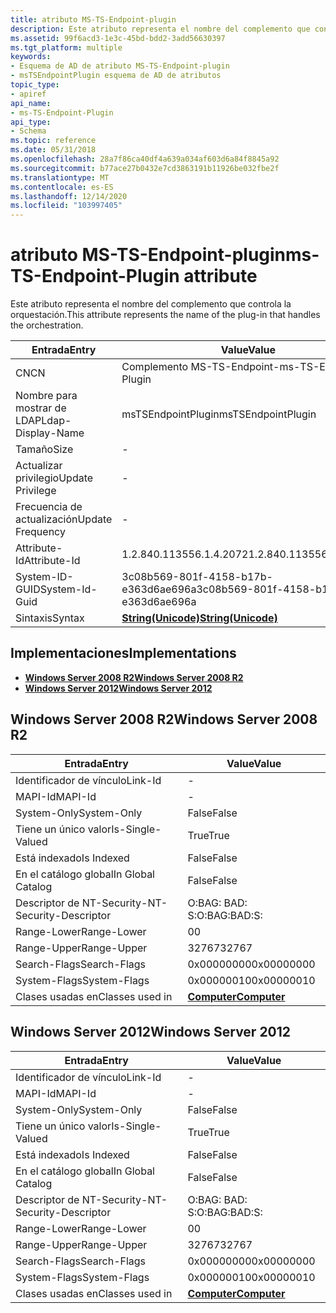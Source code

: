 ```yaml
---
title: atributo MS-TS-Endpoint-plugin
description: Este atributo representa el nombre del complemento que controla la orquestación.
ms.assetid: 99f6acd3-1e3c-45bd-bdd2-3add56630397
ms.tgt_platform: multiple
keywords:
- Esquema de AD de atributo MS-TS-Endpoint-plugin
- msTSEndpointPlugin esquema de AD de atributos
topic_type:
- apiref
api_name:
- ms-TS-Endpoint-Plugin
api_type:
- Schema
ms.topic: reference
ms.date: 05/31/2018
ms.openlocfilehash: 28a7f86ca40df4a639a034af603d6a84f8845a92
ms.sourcegitcommit: b77ace27b0432e7cd3863191b11926be032fbe2f
ms.translationtype: MT
ms.contentlocale: es-ES
ms.lasthandoff: 12/14/2020
ms.locfileid: "103997405"
---
```

# <a name="ms-ts-endpoint-plugin-attribute"></a><span data-ttu-id="81c63-105">atributo MS-TS-Endpoint-plugin</span><span class="sxs-lookup"><span data-stu-id="81c63-105">ms-TS-Endpoint-Plugin attribute</span></span>

<span data-ttu-id="81c63-106">Este atributo representa el nombre del complemento que controla la orquestación.</span><span class="sxs-lookup"><span data-stu-id="81c63-106">This attribute represents the name of the plug-in that handles the orchestration.</span></span>



| <span data-ttu-id="81c63-107">Entrada</span><span class="sxs-lookup"><span data-stu-id="81c63-107">Entry</span></span> | <span data-ttu-id="81c63-108">Value</span><span class="sxs-lookup"><span data-stu-id="81c63-108">Value</span></span> |
|-------------------|---------------------------------------------|
| <span data-ttu-id="81c63-109">CN</span><span class="sxs-lookup"><span data-stu-id="81c63-109">CN</span></span>                | <span data-ttu-id="81c63-110">Complemento MS-TS-Endpoint-</span><span class="sxs-lookup"><span data-stu-id="81c63-110">ms-TS-Endpoint-Plugin</span></span>                       |
| <span data-ttu-id="81c63-111">Nombre para mostrar de LDAP</span><span class="sxs-lookup"><span data-stu-id="81c63-111">Ldap-Display-Name</span></span> | <span data-ttu-id="81c63-112">msTSEndpointPlugin</span><span class="sxs-lookup"><span data-stu-id="81c63-112">msTSEndpointPlugin</span></span>                          |
| <span data-ttu-id="81c63-113">Tamaño</span><span class="sxs-lookup"><span data-stu-id="81c63-113">Size</span></span>              | \-                                          |
| <span data-ttu-id="81c63-114">Actualizar privilegio</span><span class="sxs-lookup"><span data-stu-id="81c63-114">Update Privilege</span></span>  | \-                                          |
| <span data-ttu-id="81c63-115">Frecuencia de actualización</span><span class="sxs-lookup"><span data-stu-id="81c63-115">Update Frequency</span></span>  | \-                                          |
| <span data-ttu-id="81c63-116">Attribute-Id</span><span class="sxs-lookup"><span data-stu-id="81c63-116">Attribute-Id</span></span>      | <span data-ttu-id="81c63-117">1.2.840.113556.1.4.2072</span><span class="sxs-lookup"><span data-stu-id="81c63-117">1.2.840.113556.1.4.2072</span></span>                     |
| <span data-ttu-id="81c63-118">System-ID-GUID</span><span class="sxs-lookup"><span data-stu-id="81c63-118">System-Id-Guid</span></span>    | <span data-ttu-id="81c63-119">3c08b569-801f-4158-b17b-e363d6ae696a</span><span class="sxs-lookup"><span data-stu-id="81c63-119">3c08b569-801f-4158-b17b-e363d6ae696a</span></span>        |
| <span data-ttu-id="81c63-120">Sintaxis</span><span class="sxs-lookup"><span data-stu-id="81c63-120">Syntax</span></span>            | [<span data-ttu-id="81c63-121">**String(Unicode)**</span><span class="sxs-lookup"><span data-stu-id="81c63-121">**String(Unicode)**</span></span>](s-string-unicode.md) |



## <a name="implementations"></a><span data-ttu-id="81c63-122">Implementaciones</span><span class="sxs-lookup"><span data-stu-id="81c63-122">Implementations</span></span>

-   [<span data-ttu-id="81c63-123">**Windows Server 2008 R2**</span><span class="sxs-lookup"><span data-stu-id="81c63-123">**Windows Server 2008 R2**</span></span>](#windows-server-2008-r2)
-   [<span data-ttu-id="81c63-124">**Windows Server 2012**</span><span class="sxs-lookup"><span data-stu-id="81c63-124">**Windows Server 2012**</span></span>](#windows-server-2012)

## <a name="windows-server-2008-r2"></a><span data-ttu-id="81c63-125">Windows Server 2008 R2</span><span class="sxs-lookup"><span data-stu-id="81c63-125">Windows Server 2008 R2</span></span>



| <span data-ttu-id="81c63-126">Entrada</span><span class="sxs-lookup"><span data-stu-id="81c63-126">Entry</span></span> | <span data-ttu-id="81c63-127">Value</span><span class="sxs-lookup"><span data-stu-id="81c63-127">Value</span></span> |
|------------------------|-------------------------------------------|
| <span data-ttu-id="81c63-128">Identificador de vínculo</span><span class="sxs-lookup"><span data-stu-id="81c63-128">Link-Id</span></span>                | \-                                        |
| <span data-ttu-id="81c63-129">MAPI-Id</span><span class="sxs-lookup"><span data-stu-id="81c63-129">MAPI-Id</span></span>                | \-                                        |
| <span data-ttu-id="81c63-130">System-Only</span><span class="sxs-lookup"><span data-stu-id="81c63-130">System-Only</span></span>            | <span data-ttu-id="81c63-131">False</span><span class="sxs-lookup"><span data-stu-id="81c63-131">False</span></span>                                     |
| <span data-ttu-id="81c63-132">Tiene un único valor</span><span class="sxs-lookup"><span data-stu-id="81c63-132">Is-Single-Valued</span></span>       | <span data-ttu-id="81c63-133">True</span><span class="sxs-lookup"><span data-stu-id="81c63-133">True</span></span>                                      |
| <span data-ttu-id="81c63-134">Está indexado</span><span class="sxs-lookup"><span data-stu-id="81c63-134">Is Indexed</span></span>             | <span data-ttu-id="81c63-135">False</span><span class="sxs-lookup"><span data-stu-id="81c63-135">False</span></span>                                     |
| <span data-ttu-id="81c63-136">En el catálogo global</span><span class="sxs-lookup"><span data-stu-id="81c63-136">In Global Catalog</span></span>      | <span data-ttu-id="81c63-137">False</span><span class="sxs-lookup"><span data-stu-id="81c63-137">False</span></span>                                     |
| <span data-ttu-id="81c63-138">Descriptor de NT-Security-</span><span class="sxs-lookup"><span data-stu-id="81c63-138">NT-Security-Descriptor</span></span> | <span data-ttu-id="81c63-139">O:BAG: BAD: S:</span><span class="sxs-lookup"><span data-stu-id="81c63-139">O:BAG:BAD:S:</span></span>                              |
| <span data-ttu-id="81c63-140">Range-Lower</span><span class="sxs-lookup"><span data-stu-id="81c63-140">Range-Lower</span></span>            | <span data-ttu-id="81c63-141">0</span><span class="sxs-lookup"><span data-stu-id="81c63-141">0</span></span>                                         |
| <span data-ttu-id="81c63-142">Range-Upper</span><span class="sxs-lookup"><span data-stu-id="81c63-142">Range-Upper</span></span>            | <span data-ttu-id="81c63-143">32767</span><span class="sxs-lookup"><span data-stu-id="81c63-143">32767</span></span>                                     |
| <span data-ttu-id="81c63-144">Search-Flags</span><span class="sxs-lookup"><span data-stu-id="81c63-144">Search-Flags</span></span>           | <span data-ttu-id="81c63-145">0x00000000</span><span class="sxs-lookup"><span data-stu-id="81c63-145">0x00000000</span></span>                                |
| <span data-ttu-id="81c63-146">System-Flags</span><span class="sxs-lookup"><span data-stu-id="81c63-146">System-Flags</span></span>           | <span data-ttu-id="81c63-147">0x00000010</span><span class="sxs-lookup"><span data-stu-id="81c63-147">0x00000010</span></span>                                |
| <span data-ttu-id="81c63-148">Clases usadas en</span><span class="sxs-lookup"><span data-stu-id="81c63-148">Classes used in</span></span>        | [<span data-ttu-id="81c63-149">**Computer**</span><span class="sxs-lookup"><span data-stu-id="81c63-149">**Computer**</span></span>](c-computer.md)<br/> |



## <a name="windows-server-2012"></a><span data-ttu-id="81c63-150">Windows Server 2012</span><span class="sxs-lookup"><span data-stu-id="81c63-150">Windows Server 2012</span></span>



| <span data-ttu-id="81c63-151">Entrada</span><span class="sxs-lookup"><span data-stu-id="81c63-151">Entry</span></span> | <span data-ttu-id="81c63-152">Value</span><span class="sxs-lookup"><span data-stu-id="81c63-152">Value</span></span> |
|------------------------|-------------------------------------------|
| <span data-ttu-id="81c63-153">Identificador de vínculo</span><span class="sxs-lookup"><span data-stu-id="81c63-153">Link-Id</span></span>                | \-                                        |
| <span data-ttu-id="81c63-154">MAPI-Id</span><span class="sxs-lookup"><span data-stu-id="81c63-154">MAPI-Id</span></span>                | \-                                        |
| <span data-ttu-id="81c63-155">System-Only</span><span class="sxs-lookup"><span data-stu-id="81c63-155">System-Only</span></span>            | <span data-ttu-id="81c63-156">False</span><span class="sxs-lookup"><span data-stu-id="81c63-156">False</span></span>                                     |
| <span data-ttu-id="81c63-157">Tiene un único valor</span><span class="sxs-lookup"><span data-stu-id="81c63-157">Is-Single-Valued</span></span>       | <span data-ttu-id="81c63-158">True</span><span class="sxs-lookup"><span data-stu-id="81c63-158">True</span></span>                                      |
| <span data-ttu-id="81c63-159">Está indexado</span><span class="sxs-lookup"><span data-stu-id="81c63-159">Is Indexed</span></span>             | <span data-ttu-id="81c63-160">False</span><span class="sxs-lookup"><span data-stu-id="81c63-160">False</span></span>                                     |
| <span data-ttu-id="81c63-161">En el catálogo global</span><span class="sxs-lookup"><span data-stu-id="81c63-161">In Global Catalog</span></span>      | <span data-ttu-id="81c63-162">False</span><span class="sxs-lookup"><span data-stu-id="81c63-162">False</span></span>                                     |
| <span data-ttu-id="81c63-163">Descriptor de NT-Security-</span><span class="sxs-lookup"><span data-stu-id="81c63-163">NT-Security-Descriptor</span></span> | <span data-ttu-id="81c63-164">O:BAG: BAD: S:</span><span class="sxs-lookup"><span data-stu-id="81c63-164">O:BAG:BAD:S:</span></span>                              |
| <span data-ttu-id="81c63-165">Range-Lower</span><span class="sxs-lookup"><span data-stu-id="81c63-165">Range-Lower</span></span>            | <span data-ttu-id="81c63-166">0</span><span class="sxs-lookup"><span data-stu-id="81c63-166">0</span></span>                                         |
| <span data-ttu-id="81c63-167">Range-Upper</span><span class="sxs-lookup"><span data-stu-id="81c63-167">Range-Upper</span></span>            | <span data-ttu-id="81c63-168">32767</span><span class="sxs-lookup"><span data-stu-id="81c63-168">32767</span></span>                                     |
| <span data-ttu-id="81c63-169">Search-Flags</span><span class="sxs-lookup"><span data-stu-id="81c63-169">Search-Flags</span></span>           | <span data-ttu-id="81c63-170">0x00000000</span><span class="sxs-lookup"><span data-stu-id="81c63-170">0x00000000</span></span>                                |
| <span data-ttu-id="81c63-171">System-Flags</span><span class="sxs-lookup"><span data-stu-id="81c63-171">System-Flags</span></span>           | <span data-ttu-id="81c63-172">0x00000010</span><span class="sxs-lookup"><span data-stu-id="81c63-172">0x00000010</span></span>                                |
| <span data-ttu-id="81c63-173">Clases usadas en</span><span class="sxs-lookup"><span data-stu-id="81c63-173">Classes used in</span></span>        | [<span data-ttu-id="81c63-174">**Computer**</span><span class="sxs-lookup"><span data-stu-id="81c63-174">**Computer**</span></span>](c-computer.md)<br/> |



 

 





